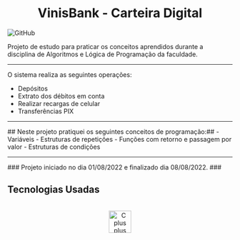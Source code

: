 <h1 align="center">VinisBank - Carteira Digital </h1>

![GitHub](https://img.shields.io/github/license/viniciuslemos93/VinisBank-Carteira-Digital)

Projeto de estudo para praticar os conceitos aprendidos durante a disciplina de Algoritmos e Lógica de Programação da faculdade.
<hr>

O sistema realiza as seguintes operações:
- Depósitos
- Extrato dos débitos em conta
- Realizar recargas de celular
- Transferências PIX

<hr>
## Neste projeto pratiquei os seguintes conceitos de programação:##
- Variáveis
- Estruturas de repetições
- Funções com retorno e passagem por valor
- Estruturas de condições
<hr>
### Projeto iniciado no dia 01/08/2022 e finalizado dia 08/08/2022. ###

<h2 align="centre">Tecnologias Usadas</h2>

<div align="center">
     <div style="display: inline_block margin-left:auto margin-rigth:auto"><br>
        <img align="center" alt="C plus plus icon" height="50" width="50" src="https://cdn.jsdelivr.net/gh/devicons/devicon/icons/cplusplus/cplusplus-line.svg">
    </div>
</div>
